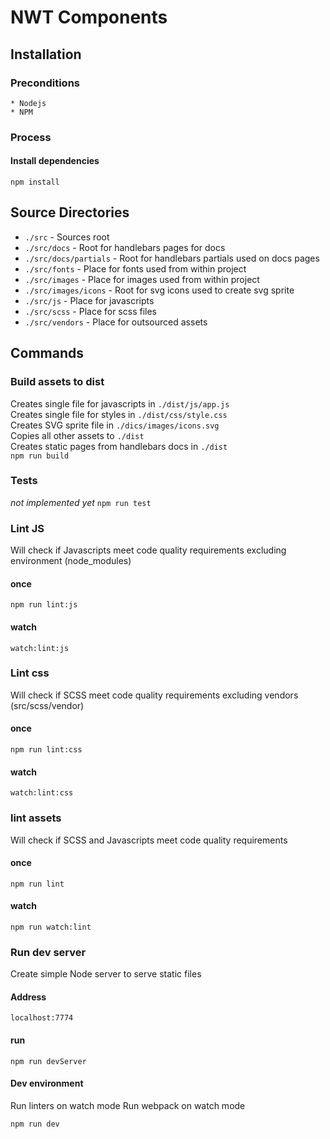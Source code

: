 # NWT Components

## Installation

### Preconditions
    * Nodejs
    * NPM
    
### Process

#### Install dependencies
`npm install`

## Source Directories

* `./src` - Sources root
* `./src/docs` - Root for handlebars pages for docs
* `./src/docs/partials` - Root for handlebars partials used on docs pages
* `./src/fonts` - Place for fonts used from within project
* `./src/images` - Place for images used from within project
* `./src/images/icons` - Root for svg icons used to create svg sprite
* `./src/js` - Place for javascripts
* `./src/scss` - Place for scss files
* `./src/vendors` - Place for outsourced assets

## Commands
### Build assets to dist
Creates single file for javascripts in `./dist/js/app.js`  
Creates single file for styles in `./dist/css/style.css`  
Creates SVG sprite file in `./dics/images/icons.svg`  
Copies all other assets to `./dist`  
Creates static pages from handlebars docs in `./dist`  
`npm run build`

### Tests
_not implemented yet_
`npm run test`

### Lint JS
Will check if Javascripts meet code quality requirements excluding environment (node_modules)

#### once  
`npm run lint:js`

#### watch
`watch:lint:js`


### Lint css
Will check if SCSS meet code quality requirements excluding vendors (src/scss/vendor)

#### once  
`npm run lint:css`

#### watch 
`watch:lint:css`


### lint assets
Will check if SCSS and Javascripts meet code quality requirements

#### once
`npm run lint`

#### watch
`npm run watch:lint`


### Run dev server
Create simple Node server to serve static files

#### Address
`localhost:7774`

#### run
`npm run devServer`


#### Dev environment
Run linters on watch mode
Run webpack on watch mode

`npm run dev`

